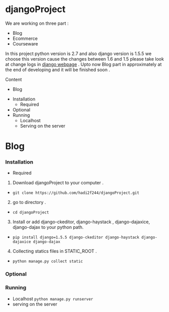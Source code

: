 djangoProject
=============

We are working on three  part :

* Blog
* Ecommerce
* Courseware

In this project python version is 2.7 and also django version is 1.5.5 we choose this version cause the changes between 1.6 and 1.5 please take look at change logs in [django webpage]( https://www.djangoproject.com/ ) . Upto now Blog part in approximately at the end of developing and it will be finished soon .

Content

* Blog
 - Installation
   - Required
 - Optional
 - Running
   - Localhost
   - Serving on the server

Blog
================

### Installation

* Required

1. Download djangoProject to your computer .
  - ```git clone https://github.com/hadi2f244/djangoProject.git```
2. go to directory .
  - ```cd djangoProject```
3. Install or add django-ckeditor, django-haystack , django-dajaxice, django-dajax to your python path.
  - ``` pip install django=1.5.5 django-ckeditor django-haystack django-dajaxice django-dajax ```
4. Collecting statics files in STATIC_ROOT .
  - ``` python manage.py collect static ```

### Optional

### Running

* Localhost
```python manage.py runserver```
* serving on the server





